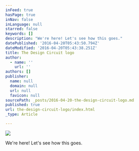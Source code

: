 ```yaml
---
inFeed: true
hasPage: true
inNav: false
inLanguage: null
starred: false
keywords: []
description: "We're here! Let's see how this goes."
datePublished: '2016-04-20T05:43:50.794Z'
dateModified: '2016-04-20T05:43:38.251Z'
title: The Design Circuit logo
author:
  - name: ''
    url: ''
authors: []
publisher:
  name: null
  domain: null
  url: null
  favicon: null
sourcePath: _posts/2016-04-20-the-design-circuit-logo.md
published: true
url: the-design-circuit-logo/index.html
_type: Article

---
```

![](https://the-grid-user-content.s3-us-west-2.amazonaws.com/c32b63d9-3599-44b8-ad80-d37e6dd2a252.jpg)

We're here! Let's see how this goes.